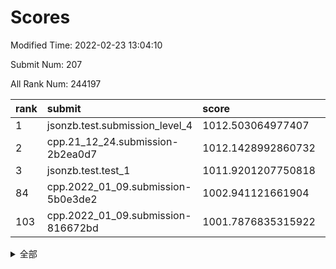 # Scores

Modified Time: 2022-02-23 13:04:10

Submit Num: 207

All Rank Num: 244197

| rank |               submit               |       score        |       sigma        | pk_num |
| :--- | :--------------------------------- | :----------------- | :----------------- | :----- |
| 1    | jsonzb.test.submission_level_4     | 1012.503064977407  | 0.7908130741983136 | 4719   |
| 2    | cpp.21_12_24.submission-2b2ea0d7   | 1012.1428992860732 | 0.7843063995836363 | 4716   |
| 3    | jsonzb.test.test_1                 | 1011.9201207750818 | 0.784790372046542  | 4719   |
| 84   | cpp.2022_01_09.submission-5b0e3de2 | 1002.941121661904  | 0.7109769677509958 | 4718   |
| 103  | cpp.2022_01_09.submission-816672bd | 1001.7876835315922 | 0.7074338333788959 | 4713   |


<details>
<summary>全部</summary>

| rank |                 submit                 |       score        |       sigma        | pk_num |
| :--- | :------------------------------------- | :----------------- | :----------------- | :----- |
| 1    | jsonzb.test.submission_level_4         | 1012.503064977407  | 0.7908130741983136 | 4719   |
| 2    | cpp.21_12_24.submission-2b2ea0d7       | 1012.1428992860732 | 0.7843063995836363 | 4716   |
| 3    | jsonzb.test.test_1                     | 1011.9201207750818 | 0.784790372046542  | 4719   |
| 4    | gobigger.level_3.submission_level_3_24 | 1011.8465224718223 | 0.7639270785563345 | 4713   |
| 5    | gobigger.level_3.submission_level_3_8  | 1011.7899745696391 | 0.7793995326446231 | 4718   |
| 6    | gobigger.level_3.submission_level_3_11 | 1011.2299941909874 | 0.7754753784999182 | 4719   |
| 7    | gobigger.level_3.submission_level_3_32 | 1011.0527256605113 | 0.7664986999918487 | 4718   |
| 8    | gobigger.level_3.submission_level_3_3  | 1010.9683392631922 | 0.7376314661191753 | 4717   |
| 9    | gobigger.level_3.submission_level_3_26 | 1010.8152460370709 | 0.774289998872474  | 4720   |
| 10   | gobigger.level_3.submission_level_3_5  | 1010.7887428199664 | 0.7687015695866947 | 4724   |
| 11   | gobigger.level_3.submission_level_3_25 | 1010.7779686127471 | 0.7667136733160722 | 4720   |
| 12   | gobigger.level_3.submission_level_3_20 | 1010.7359709818743 | 0.7698279132052467 | 4715   |
| 13   | gobigger.level_3.submission_level_3_48 | 1010.6063496975094 | 0.7842238365764224 | 4721   |
| 14   | gobigger.level_3.submission_level_3_2  | 1010.5960277046656 | 0.7491160175693494 | 4716   |
| 15   | gobigger.level_3.submission_level_3_42 | 1010.5470172382124 | 0.7562605299184223 | 4717   |
| 16   | gobigger.level_3.submission_level_3_16 | 1010.4756910728169 | 0.7640381878685408 | 4720   |
| 17   | gobigger.level_3.submission_level_3_34 | 1010.4187252103568 | 0.788982029728443  | 4721   |
| 18   | gobigger.level_3.submission_level_3_13 | 1010.4174992920766 | 0.7576806424984516 | 4720   |
| 19   | gobigger.level_3.submission_level_3_35 | 1010.3972644234328 | 0.7731178066459213 | 4720   |
| 20   | gobigger.level_3.submission_level_3_14 | 1010.3892397621925 | 0.7675110325325432 | 4723   |
| 21   | gobigger.level_3.submission_level_3_43 | 1010.3023765656505 | 0.7668416866982964 | 4719   |
| 22   | gobigger.level_3.submission_level_3_21 | 1010.2030659611307 | 0.7502759469984118 | 4718   |
| 23   | gobigger.level_3.submission_level_3_23 | 1010.2007743954413 | 0.745687534776109  | 4718   |
| 24   | gobigger.level_3.submission_level_3_27 | 1010.195931084303  | 0.7652522946308773 | 4718   |
| 25   | gobigger.level_3.submission_level_3_39 | 1010.1958032693324 | 0.7432478812407413 | 4717   |
| 26   | gobigger.level_3.submission_level_3_7  | 1010.1166724986749 | 0.7637886259454685 | 4719   |
| 27   | gobigger.level_3.submission_level_3_36 | 1010.087893514699  | 0.751618187074722  | 4718   |
| 28   | gobigger.level_3.submission_level_3_17 | 1010.0244207171985 | 0.7512319557246622 | 4719   |
| 29   | gobigger.level_3.submission_level_3_0  | 1009.9724689786002 | 0.7718382610123629 | 4721   |
| 30   | gobigger.level_3.submission_level_3_41 | 1009.9499138165411 | 0.7715911750800272 | 4719   |
| 31   | gobigger.level_3.submission_level_3_37 | 1009.9478934255761 | 0.7802491960603012 | 4716   |
| 32   | gobigger.level_3.submission_level_3_9  | 1009.9317209274585 | 0.7427833324781019 | 4720   |
| 33   | gobigger.level_3.submission_level_3_6  | 1009.8560094933551 | 0.7737692786957738 | 4720   |
| 34   | gobigger.level_3.submission_level_3_30 | 1009.7642840668037 | 0.7977355252890558 | 4718   |
| 35   | gobigger.level_3.submission_level_3_15 | 1009.750012359756  | 0.7555299402701056 | 4719   |
| 36   | gobigger.level_3.submission_level_3_22 | 1009.7365924080539 | 0.7425075954000792 | 4722   |
| 37   | gobigger.level_3.submission_level_3_45 | 1009.6915357561184 | 0.7337913125080924 | 4720   |
| 38   | gobigger.level_3.submission_level_3_18 | 1009.6803261410284 | 0.7707382357235013 | 4718   |
| 39   | gobigger.level_3.submission_level_3_1  | 1009.6502987808367 | 0.7580309702610166 | 4718   |
| 40   | gobigger.level_3.submission_level_3_4  | 1009.6421134545054 | 0.7350532505048634 | 4716   |
| 41   | gobigger.level_3.submission_level_3_28 | 1009.4122932919144 | 0.7512329667989294 | 4717   |
| 42   | gobigger.level_3.submission_level_3_44 | 1009.3701240645001 | 0.7488516982496651 | 4721   |
| 43   | gobigger.level_3.submission_level_3_40 | 1009.3489622695475 | 0.7342983337026934 | 4724   |
| 44   | gobigger.level_3.submission_level_3_46 | 1009.3082556841281 | 0.7556288166092014 | 4714   |
| 45   | gobigger.level_3.submission_level_3_33 | 1009.2947354240397 | 0.7490709489494233 | 4720   |
| 46   | gobigger.level_3.submission_level_3_10 | 1009.2512994574523 | 0.743761622340681  | 4720   |
| 47   | gobigger.level_3.submission_level_3_49 | 1009.1627637130731 | 0.7483177245483722 | 4720   |
| 48   | gobigger.level_3.submission_level_3_38 | 1009.1625213178822 | 0.760134412140614  | 4720   |
| 49   | gobigger.level_3.submission_level_3_31 | 1009.1118328017747 | 0.7614035113934607 | 4717   |
| 50   | gobigger.level_3.submission_level_3_47 | 1009.0234638560142 | 0.7463571855109742 | 4713   |
| 51   | gobigger.level_3.submission_level_3_19 | 1008.7031052188577 | 0.7351747395109237 | 4720   |
| 52   | gobigger.level_3.submission_level_3_29 | 1008.6611971743978 | 0.7498963752981493 | 4714   |
| 53   | gobigger.level_3.submission_level_3_12 | 1008.5449525647002 | 0.7308803841519333 | 4718   |
| 54   | gobigger.level_1.submission_level_1_32 | 1005.6092437970563 | 0.722705218676092  | 4719   |
| 55   | gobigger.level_1.submission_level_1_13 | 1005.3984230243657 | 0.7164727858912074 | 4722   |
| 56   | gobigger.level_1.submission_level_1_26 | 1004.4309261705307 | 0.7134847545796577 | 4720   |
| 57   | gobigger.level_1.submission_level_1_33 | 1004.3941669725509 | 0.7266606775328293 | 4720   |
| 58   | gobigger.level_1.submission_level_1_0  | 1004.0232927297885 | 0.7116980939956439 | 4716   |
| 59   | gobigger.level_1.submission_level_1_46 | 1003.906474961372  | 0.7242120346558819 | 4721   |
| 60   | gobigger.level_1.submission_level_1_23 | 1003.8709323838002 | 0.7305174818296187 | 4712   |
| 61   | gobigger.level_1.submission_level_1_20 | 1003.802572906968  | 0.7277128713473309 | 4723   |
| 62   | gobigger.level_1.submission_level_1_5  | 1003.7411453000382 | 0.7292137900038426 | 4718   |
| 63   | gobigger.level_1.submission_level_1_28 | 1003.7401005325356 | 0.7216857702680567 | 4716   |
| 64   | gobigger.level_1.submission_level_1_27 | 1003.61633904325   | 0.7156624003439912 | 4713   |
| 65   | gobigger.level_1.submission_level_1_25 | 1003.5919188251154 | 0.7062703232833326 | 4719   |
| 66   | gobigger.level_1.submission_level_1_29 | 1003.5309714205528 | 0.7183460544268024 | 4720   |
| 67   | gobigger.level_1.submission_level_1_4  | 1003.4700544746914 | 0.7124450204969823 | 4715   |
| 68   | gobigger.level_1.submission_level_1_14 | 1003.4577867863384 | 0.7204875497916432 | 4722   |
| 69   | gobigger.level_1.submission_level_1_47 | 1003.4411120940764 | 0.7218065172461309 | 4719   |
| 70   | gobigger.level_1.submission_level_1_24 | 1003.3910412134582 | 0.7174669484718765 | 4720   |
| 71   | gobigger.level_1.submission_level_1_44 | 1003.3796861226266 | 0.72042028074916   | 4720   |
| 72   | gobigger.level_1.submission_level_1_1  | 1003.379349747364  | 0.7161965518415123 | 4721   |
| 73   | gobigger.level_1.submission_level_1_12 | 1003.3789325596429 | 0.7151215643760289 | 4717   |
| 74   | gobigger.level_1.submission_level_1_6  | 1003.3640832105332 | 0.7106515402891955 | 4724   |
| 75   | gobigger.level_1.submission_level_1_37 | 1003.3104171928886 | 0.7204153763479119 | 4719   |
| 76   | gobigger.level_1.submission_level_1_7  | 1003.3015249101513 | 0.7102535220079278 | 4715   |
| 77   | gobigger.level_1.submission_level_1_49 | 1003.2853577809913 | 0.718325161218465  | 4714   |
| 78   | gobigger.level_1.submission_level_1_2  | 1003.2825518876616 | 0.7160941839344777 | 4719   |
| 79   | gobigger.level_1.submission_level_1_19 | 1003.0689657554819 | 0.7025820294788919 | 4717   |
| 80   | gobigger.level_1.submission_level_1_8  | 1003.0244342649617 | 0.7172350248413716 | 4723   |
| 81   | gobigger.level_1.submission_level_1_41 | 1002.9763453110991 | 0.7183074459094282 | 4721   |
| 82   | gobigger.level_1.submission_level_1_39 | 1002.949915107969  | 0.7230583512107235 | 4713   |
| 83   | gobigger.level_1.submission_level_1_22 | 1002.9474840004149 | 0.7110777827283801 | 4721   |
| 84   | cpp.2022_01_09.submission-5b0e3de2     | 1002.941121661904  | 0.7109769677509958 | 4718   |
| 85   | gobigger.level_1.submission_level_1_11 | 1002.9065522423004 | 0.7098075721458061 | 4719   |
| 86   | gobigger.level_1.submission_level_1_36 | 1002.8991218022398 | 0.7113361263015712 | 4721   |
| 87   | gobigger.level_1.submission_level_1_34 | 1002.8766031745851 | 0.7219540259166244 | 4712   |
| 88   | gobigger.level_1.submission_level_1_3  | 1002.8594186121077 | 0.7101978735959966 | 4715   |
| 89   | gobigger.level_1.submission_level_1_48 | 1002.7618129102343 | 0.7124098674592417 | 4722   |
| 90   | gobigger.level_1.submission_level_1_15 | 1002.7335198007898 | 0.7088399546373182 | 4718   |
| 91   | gobigger.level_1.submission_level_1_40 | 1002.725222174368  | 0.7290586062541786 | 4719   |
| 92   | gobigger.level_1.submission_level_1_21 | 1002.6579469573985 | 0.7027986476943692 | 4714   |
| 93   | gobigger.level_1.submission_level_1_38 | 1002.6526641366745 | 0.7153322955877051 | 4717   |
| 94   | gobigger.level_1.submission_level_1_45 | 1002.5808777510571 | 0.709754005595424  | 4715   |
| 95   | gobigger.level_1.submission_level_1_43 | 1002.4853124014365 | 0.7166903646129167 | 4717   |
| 96   | gobigger.level_1.submission_level_1_18 | 1002.4767016849602 | 0.7144267510444583 | 4724   |
| 97   | gobigger.level_1.submission_level_1_17 | 1002.3669487514805 | 0.7213161844439836 | 4716   |
| 98   | gobigger.level_1.submission_level_1_10 | 1002.2208833202171 | 0.7100820594728902 | 4719   |
| 99   | gobigger.level_1.submission_level_1_9  | 1002.2076729583252 | 0.717111523944949  | 4720   |
| 100  | gobigger.level_1.submission_level_1_16 | 1002.1216227564965 | 0.703396758030739  | 4719   |
| 101  | gobigger.level_1.submission_level_1_31 | 1002.1091840957565 | 0.7172761208725048 | 4716   |
| 102  | gobigger.level_1.submission_level_1_42 | 1001.8433204328431 | 0.7059538418539538 | 4725   |
| 103  | cpp.2022_01_09.submission-816672bd     | 1001.7876835315922 | 0.7074338333788959 | 4713   |
| 104  | gobigger.level_1.submission_level_1_30 | 1001.7720134479446 | 0.7110439096690867 | 4722   |
| 105  | gobigger.level_1.submission_level_1_35 | 1001.3897251733839 | 0.7074885014521561 | 4721   |
| 106  | gobigger.random.submission_random_38   | 997.0734303760263  | 0.7145534439080458 | 4717   |
| 107  | gobigger.random.submission_random_11   | 997.0656523930322  | 0.6942029834567974 | 4722   |
| 108  | gobigger.random.submission_random_30   | 996.9809363994077  | 0.7007923329090058 | 4714   |
| 109  | gobigger.random.submission_random_27   | 996.8688496610382  | 0.7149150724273718 | 4716   |
| 110  | gobigger.random.submission_random_14   | 996.8438102442991  | 0.7013832479020009 | 4715   |
| 111  | gobigger.random.submission_random_12   | 996.7704887884016  | 0.7146918821695472 | 4720   |
| 112  | gobigger.random.submission_random_42   | 996.7496891772187  | 0.7025623104763427 | 4719   |
| 113  | gobigger.random.submission_random_19   | 996.7043329136737  | 0.7042508019526513 | 4725   |
| 114  | gobigger.random.submission_random_41   | 996.6965451689842  | 0.7132492348687853 | 4718   |
| 115  | gobigger.random.submission_random_16   | 996.6857650539686  | 0.6979860203250888 | 4720   |
| 116  | gobigger.random.submission_random_1    | 996.6538237299759  | 0.7163977265492069 | 4718   |
| 117  | gobigger.random.submission_random_47   | 996.6493995151363  | 0.7015803119956083 | 4720   |
| 118  | gobigger.random.submission_random_22   | 996.5828655604964  | 0.7193078646233085 | 4727   |
| 119  | gobigger.random.submission_random_34   | 996.571946197342   | 0.7089856116714384 | 4717   |
| 120  | gobigger.random.submission_random_24   | 996.4881395506737  | 0.7082312077702569 | 4720   |
| 121  | gobigger.random.submission_random_7    | 996.4868608517177  | 0.705465219362937  | 4720   |
| 122  | gobigger.random.submission_random_45   | 996.4144164576511  | 0.7173897345826957 | 4717   |
| 123  | gobigger.random.submission_random_46   | 996.2827786987771  | 0.7215234129615226 | 4725   |
| 124  | gobigger.random.submission_random_43   | 996.2711069319924  | 0.7074888207706698 | 4720   |
| 125  | gobigger.random.submission_random_4    | 996.1140071597791  | 0.7041722891156083 | 4715   |
| 126  | gobigger.random.submission_random_17   | 996.1137997774248  | 0.6954671205207388 | 4720   |
| 127  | gobigger.random.submission_random_32   | 996.0243931045189  | 0.7062193998268659 | 4721   |
| 128  | gobigger.random.submission_random_5    | 996.0076433477991  | 0.7133732134965493 | 4718   |
| 129  | gobigger.random.submission_random_40   | 995.9904742222988  | 0.719549087732142  | 4722   |
| 130  | gobigger.random.submission_random_23   | 995.9889563661425  | 0.7024523700140656 | 4720   |
| 131  | gobigger.random.submission_random_25   | 995.9407869602796  | 0.7172091076457946 | 4722   |
| 132  | gobigger.random.submission_random_9    | 995.9303474623359  | 0.7019375077187768 | 4719   |
| 133  | gobigger.random.submission_random_8    | 995.9054905759822  | 0.7150296314414077 | 4718   |
| 134  | gobigger.random.submission_random_2    | 995.8948645113993  | 0.6946819480439941 | 4718   |
| 135  | gobigger.random.submission_random_6    | 995.8640926577345  | 0.7032545501275487 | 4720   |
| 136  | gobigger.random.submission_random_10   | 995.6891538718048  | 0.7125639546071765 | 4719   |
| 137  | gobigger.random.submission_random_36   | 995.6502935198263  | 0.7146293878640121 | 4722   |
| 138  | gobigger.random.submission_random_13   | 995.6476202562687  | 0.722960396280447  | 4719   |
| 139  | gobigger.random.submission_random_37   | 995.6432054399392  | 0.7116049202901111 | 4721   |
| 140  | gobigger.random.submission_random_44   | 995.5837384902215  | 0.7191673226300835 | 4722   |
| 141  | gobigger.random.submission_random_21   | 995.5595180913868  | 0.7151832909258277 | 4717   |
| 142  | gobigger.random.submission_random_28   | 995.5529076618826  | 0.7031789074114021 | 4719   |
| 143  | gobigger.random.submission_random_3    | 995.4805378144412  | 0.7221201876281441 | 4716   |
| 144  | gobigger.random.submission_random_20   | 995.423982978468   | 0.7131978190564839 | 4718   |
| 145  | gobigger.random.submission_random_0    | 995.4141669494738  | 0.7294402616413319 | 4717   |
| 146  | gobigger.random.submission_random_33   | 995.3210764382733  | 0.7099722853771643 | 4722   |
| 147  | gobigger.random.submission_random_48   | 995.2517438744388  | 0.7107085692654509 | 4723   |
| 148  | gobigger.random.submission_random_31   | 995.2493658950975  | 0.694615765090038  | 4719   |
| 149  | gobigger.random.submission_random_35   | 995.2169545886253  | 0.7248953778230486 | 4720   |
| 150  | gobigger.random.submission_random_49   | 995.1592198975845  | 0.7087437389329155 | 4715   |
| 151  | gobigger.random.submission_random_18   | 995.1174116084544  | 0.7130185513953818 | 4721   |
| 152  | gobigger.random.submission_random_29   | 995.0865766364778  | 0.70849128130831   | 4718   |
| 153  | gobigger.random.submission_random_39   | 995.0830197499093  | 0.7182740445104951 | 4719   |
| 154  | gobigger.random.submission_random_15   | 995.0157722239076  | 0.7088873451106534 | 4719   |
| 155  | gobigger.random.submission_random_26   | 994.5798556177641  | 0.7184878495433935 | 4720   |
| 156  | gobigger.level_2.submission_level_2_9  | 994.0527654309913  | 0.7340841607424891 | 4722   |
| 157  | gobigger.level_2.submission_level_2_25 | 994.003548756736   | 0.7278448237158237 | 4720   |
| 158  | gobigger.level_2.submission_level_2_21 | 993.8340929625808  | 0.7280978903520904 | 4721   |
| 159  | gobigger.level_2.submission_level_2_47 | 993.7678139123583  | 0.7293627242110767 | 4719   |
| 160  | gobigger.level_2.submission_level_2_22 | 993.7673157511805  | 0.7351828058093058 | 4720   |
| 161  | gobigger.level_2.submission_level_2_48 | 993.6365467666517  | 0.730260237225277  | 4719   |
| 162  | gobigger.level_2.submission_level_2_15 | 993.6103887077007  | 0.7352287878689511 | 4719   |
| 163  | gobigger.level_2.submission_level_2_33 | 993.3853331636066  | 0.7372856832335883 | 4716   |
| 164  | gobigger.level_2.submission_level_2_41 | 993.3001554402659  | 0.7335071349972048 | 4710   |
| 165  | gobigger.level_2.submission_level_2_27 | 993.289272906697   | 0.7364331730631375 | 4716   |
| 166  | gobigger.level_2.submission_level_2_37 | 993.2574628997223  | 0.7342634655242702 | 4717   |
| 167  | gobigger.level_2.submission_level_2_16 | 993.1044486345407  | 0.7282203739318824 | 4719   |
| 168  | gobigger.level_2.submission_level_2_32 | 993.0634533124174  | 0.7384186476014223 | 4719   |
| 169  | gobigger.level_2.submission_level_2_29 | 992.8965772403961  | 0.7422685580188174 | 4719   |
| 170  | gobigger.level_2.submission_level_2_6  | 992.815307087268   | 0.734753245365483  | 4721   |
| 171  | gobigger.level_2.submission_level_2_4  | 992.797125856402   | 0.7370731678680648 | 4714   |
| 172  | gobigger.level_2.submission_level_2_36 | 992.7644672806161  | 0.7425123174973268 | 4721   |
| 173  | gobigger.level_2.submission_level_2_3  | 992.5763313194169  | 0.7361237799174268 | 4720   |
| 174  | gobigger.level_2.submission_level_2_14 | 992.5596763440849  | 0.7312024961214738 | 4722   |
| 175  | gobigger.level_2.submission_level_2_5  | 992.5493308267918  | 0.7465725407283538 | 4720   |
| 176  | gobigger.level_2.submission_level_2_0  | 992.5145099031868  | 0.7275939911999137 | 4720   |
| 177  | gobigger.level_2.submission_level_2_12 | 992.5018301757867  | 0.7494100987461392 | 4719   |
| 178  | gobigger.level_2.submission_level_2_43 | 992.4857825544965  | 0.7544958208309065 | 4717   |
| 179  | gobigger.level_2.submission_level_2_31 | 992.3172758835893  | 0.7364017761281186 | 4718   |
| 180  | gobigger.level_2.submission_level_2_8  | 992.2708956554226  | 0.7451081091810653 | 4719   |
| 181  | gobigger.level_2.submission_level_2_10 | 992.2567237085563  | 0.7383698103954253 | 4719   |
| 182  | gobigger.level_2.submission_level_2_49 | 992.1428174403198  | 0.7374120103342277 | 4719   |
| 183  | gobigger.level_2.submission_level_2_46 | 992.0876030065091  | 0.745808345814645  | 4724   |
| 184  | gobigger.level_2.submission_level_2_45 | 991.9815824144964  | 0.7354473244366011 | 4718   |
| 185  | gobigger.level_2.submission_level_2_13 | 991.9558557551212  | 0.7372627255994332 | 4717   |
| 186  | gobigger.level_2.submission_level_2_19 | 991.9512503945036  | 0.7388792847906718 | 4718   |
| 187  | gobigger.level_2.submission_level_2_1  | 991.9032579848817  | 0.7219125624158906 | 4718   |
| 188  | gobigger.level_2.submission_level_2_20 | 991.8065903696179  | 0.7577665678253579 | 4719   |
| 189  | gobigger.level_2.submission_level_2_44 | 991.7941145788511  | 0.7271268246017072 | 4723   |
| 190  | gobigger.level_2.submission_level_2_40 | 991.7637607034766  | 0.7559758472931596 | 4719   |
| 191  | gobigger.level_2.submission_level_2_42 | 991.7127040436053  | 0.7383886369542678 | 4719   |
| 192  | gobigger.level_2.submission_level_2_11 | 991.6715057795783  | 0.7538237178750209 | 4721   |
| 193  | gobigger.level_2.submission_level_2_7  | 991.5180161786436  | 0.7549543042817886 | 4721   |
| 194  | gobigger.level_2.submission_level_2_35 | 991.3544066626388  | 0.7463034405235491 | 4723   |
| 195  | gobigger.level_2.submission_level_2_23 | 991.2957856698833  | 0.755591052897766  | 4716   |
| 196  | gobigger.level_2.submission_level_2_18 | 991.192953907329   | 0.7407759824776494 | 4718   |
| 197  | gobigger.level_2.submission_level_2_28 | 991.1600720264746  | 0.7570615723158046 | 4715   |
| 198  | gobigger.level_2.submission_level_2_34 | 991.1561032437534  | 0.745740266622303  | 4719   |
| 199  | gobigger.level_2.submission_level_2_26 | 991.145403852028   | 0.7749115099073    | 4719   |
| 200  | gobigger.level_2.submission_level_2_24 | 991.0967465686647  | 0.7676125963657432 | 4719   |
| 201  | gobigger.level_2.submission_level_2_2  | 990.9181979553397  | 0.7745838723395684 | 4718   |
| 202  | gobigger.level_2.submission_level_2_30 | 990.8453496217287  | 0.7648141483292061 | 4716   |
| 203  | gobigger.level_2.submission_level_2_38 | 990.8161745051327  | 0.7661307205659229 | 4717   |
| 204  | gobigger.level_2.submission_level_2_39 | 990.7494288150776  | 0.7613019321805531 | 4718   |
| 205  | gobigger.level_2.submission_level_2_17 | 990.5922501813287  | 0.74060659586518   | 4713   |
| 206  | gobigger.none.submission_none_1        | 977.9078861912142  | 1.3665347089973805 | 4722   |
| 207  | gobigger.none.submission_none_0        | 977.084246750691   | 1.3035236197678335 | 4719   |

</details>